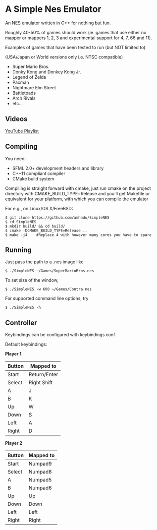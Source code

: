 A Simple Nes Emulator
=============


An NES emulator written in C++ for nothing but fun.

Roughly 40-50% of games should work (ie. games that use either no mapper or mappers 1, 2, 3 and experimental support for 4, 7, 66 and 11).




Examples of games that have been tested to run (but NOT limited to):

(USA/Japan or World versions only i.e. NTSC compatible)

* Super Mario Bros.
* Donky Kong and Donkey Kong Jr.
* Legend of Zelda
* Pacman
* Nightmare Elm Street
* Battletoads
* Arch Rivals
* etc...


Videos
------------
[YouTube Playlist](https://www.youtube.com/playlist?list=PLiULt7qySWt2VbHTkvIt9kYPMPcWt01qN)


Compiling
-----------

You need:
* SFML 2.0+ development headers and library
* C++11 compliant compiler
* CMake build system

Compiling is straight forward with cmake, just run cmake on the project directory with CMAKE_BUILD_TYPE=Release
and you'll get Makefile or equivalent for your platform, with which you can compile the emulator

For e.g., on Linux/OS X/FreeBSD:
```
$ git clone https://github.com/amhndu/SimpleNES
$ cd SimpleNES
$ mkdir build/ && cd build/
$ cmake -DCMAKE_BUILD_TYPE=Release ..
$ make -j4    #Replace 4 with however many cores you have to spare
```

Running
-----------------

Just pass the path to a .nes image like

```
$ ./SimpleNES ~/Games/SuperMarioBros.nes
```
To set size of the window,
```
$ ./SimpleNES -w 600 ~/Games/Contra.nes
```
For supported command line options, try
```
$ ./SimpleNES -h
```

Controller
-----------------

Keybindings can be configured with keybindings.conf


Default keybindings:

**Player 1**

 Button        | Mapped to
 --------------|-------------
 Start         | Return/Enter
 Select        | Right Shift
 A             | J
 B             | K
 Up            | W
 Down          | S
 Left          | A
 Right         | D


**Player 2**

 Button        | Mapped to
 --------------|-------------
 Start         | Numpad9
 Select        | Numpad8
 A             | Numpad5
 B             | Numpad6
 Up            | Up
 Down          | Down
 Left          | Left
 Right         | Right


